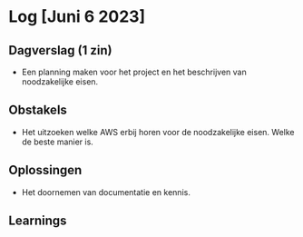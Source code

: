 # Log [Juni 6 2023]


## Dagverslag (1 zin)
- Een planning maken voor het project en het beschrijven van noodzakelijke eisen.
  
## Obstakels
- Het uitzoeken welke AWS erbij horen voor de noodzakelijke eisen. Welke de beste manier is.
  
## Oplossingen
- Het doornemen van documentatie en kennis.
  
## Learnings
